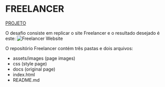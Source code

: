 # FREELANCER

[PROJETO](https://scsin.github.io/freelancer/)


O desafio consiste em replicar o site Freelancer e o resultado desejado é este:
![Freelancer Website](docs/fullpage.png)


O repositório Freelancer contém três pastas e dois arquivos:
  - assets/images (page images)
  - css (style page)
  - docs (original page)
  - index.html
  - README.md
